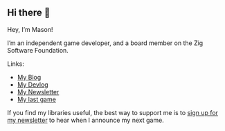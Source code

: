 ## Hi there 👋

Hey, I’m Mason!

I’m an independent game developer, and a board member on the Zig Software Foundation.

Links:
* [My Blog](https://gamesbymason.com/blog/)
* [My Devlog](https://gamesbymason.com/devlog)
* [My Newsletter](https://gamesbymason.com/newsletter/)
* [My last game](https://store.steampowered.com/app/1110620/Way_of_Rhea/)

If you find my libraries useful, the best way to support me is to [sign up for my newsletter](https://gamesbymason.com/newsletter/) to hear when I announce my next game.
